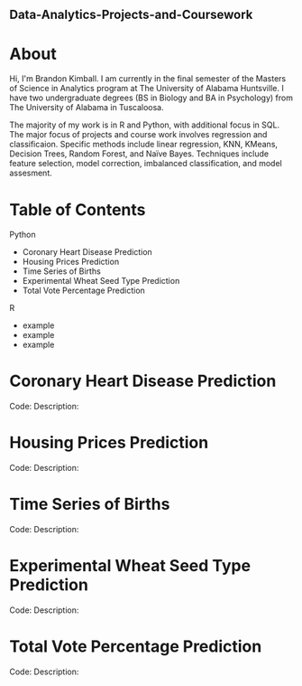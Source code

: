 ## Data-Analytics-Projects-and-Coursework

# About

Hi, I'm Brandon Kimball. I am currently in the final semester of the Masters of Science in Analytics program at The University of Alabama Huntsville.
I have two undergraduate degrees (BS in Biology and BA in Psychology) from The University of Alabama in Tuscaloosa.

The majority of my work is in R and Python, with additional focus in SQL. The major focus of projects and course work
involves regression and classificaion. Specific methods include linear regression, KNN, KMeans, Decision Trees, 
Random Forest, and Naïve Bayes. Techniques include feature selection, model correction, imbalanced classification, 
and model assesment.

# Table of Contents
Python
- Coronary Heart Disease Prediction
- Housing Prices Prediction
- Time Series of Births
- Experimental Wheat Seed Type Prediction
- Total Vote Percentage Prediction

R
-  example
-  example
-  example


# Coronary Heart Disease Prediction
Code:
Description:

# Housing Prices Prediction
Code:
Description:

# Time Series of Births
Code:
Description:

# Experimental Wheat Seed Type Prediction
Code:
Description:

# Total Vote Percentage Prediction
Code:
Description:

